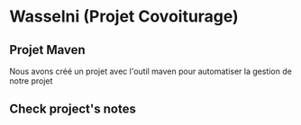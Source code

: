 # Wasselni (Projet Covoiturage)
## Projet Maven
Nous avons créé un projet avec l'outil maven pour automatiser la gestion de notre projet 
## Check project's notes
